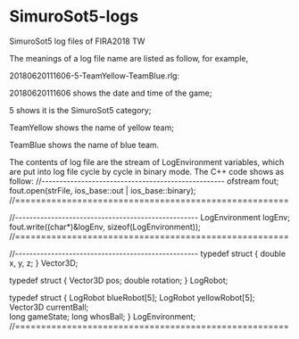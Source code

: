 # SimuroSot5-logs
SimuroSot5 log files of FIRA2018 TW

The meanings of a log file name are listed as follow, for example, 

20180620111606-5-TeamYellow-TeamBlue.rlg:

20180620111606 shows the date and time of the game;

5 shows it is the SimuroSot5 category;

TeamYellow shows the name of yellow team;

TeamBlue shows the name of blue team.


The contents of log file are the stream of LogEnvironment variables, which are 
put into log file cycle by cycle in binary mode.
The C++ code shows as follow:
//---------------------------------------------------
ofstream fout;
fout.open(strFile, ios_base::out | ios_base::binary);
//=====================================================

//---------------------------------------------------
LogEnvironment logEnv;
fout.write((char*)&logEnv, sizeof(LogEnvironment));
//=====================================================

//---------------------------------------------------
typedef struct
{
	double x, y, z;
} Vector3D;

typedef struct
{
	Vector3D pos;
	double rotation;
} LogRobot;

typedef struct
{
	LogRobot blueRobot[5];
	LogRobot yellowRobot[5];
	Vector3D currentBall;	
	long gameState;
	long whosBall;
} LogEnvironment;
//=====================================================
